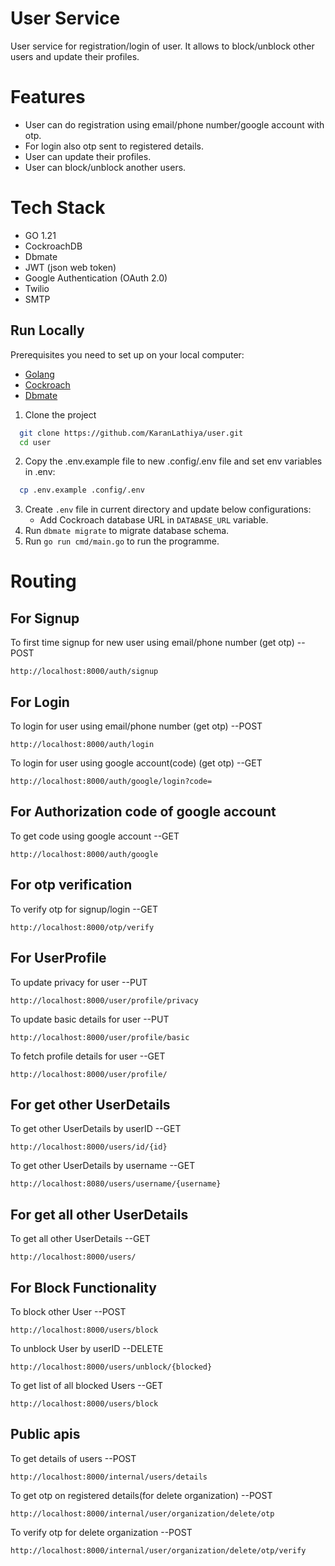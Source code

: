 
# User Service

User service for registration/login of user. It allows to block/unblock other users and update their profiles.

# Features
- User can do registration using email/phone number/google account with otp.
- For login also otp sent to registered details.
- User can update their profiles.
- User can block/unblock another users.

# Tech Stack 
- GO 1.21
- CockroachDB
- Dbmate
- JWT (json web token)
- Google Authentication (OAuth 2.0)
- Twilio 
- SMTP

## Run Locally

Prerequisites you need to set up on your local computer:

- [Golang](https://go.dev/doc/install)
- [Cockroach](https://www.cockroachlabs.com/docs/releases/)
- [Dbmate](https://github.com/amacneil/dbmate#installation)

1. Clone the project

```bash
  git clone https://github.com/KaranLathiya/user.git
  cd user
```

2. Copy the .env.example file to new .config/.env file and set env variables in .env:

```bash
  cp .env.example .config/.env
```

3. Create `.env` file in current directory and update below configurations:
   - Add Cockroach database URL in `DATABASE_URL` variable.
4. Run `dbmate migrate` to migrate database schema.
5. Run `go run cmd/main.go` to run the programme.

# Routing

## For Signup 

To first time signup for new user using email/phone number (get otp)  --POST

    http://localhost:8000/auth/signup

## For Login

To login for user using email/phone number (get otp) --POST

    http://localhost:8000/auth/login

To login for user using google account(code) (get otp) --GET

    http://localhost:8000/auth/google/login?code=

## For Authorization code of google account 

To get code using google account --GET

    http://localhost:8000/auth/google

## For otp verification 

To verify otp for signup/login --GET

    http://localhost:8000/otp/verify

## For UserProfile

To update privacy for user --PUT

    http://localhost:8000/user/profile/privacy

To update basic details for user --PUT

    http://localhost:8000/user/profile/basic
 
To fetch profile details for user --GET

    http://localhost:8000/user/profile/

## For get other UserDetails

To get other UserDetails by userID  --GET

    http://localhost:8000/users/id/{id}
    
To get other UserDetails by username  --GET

    http://localhost:8080/users/username/{username}

## For get all other UserDetails 

To get all other UserDetails  --GET

    http://localhost:8000/users/  

## For Block Functionality

To block other User  --POST

    http://localhost:8000/users/block 

To unblock User by userID  --DELETE

    http://localhost:8000/users/unblock/{blocked}

To get list of all blocked Users  --GET

    http://localhost:8000/users/block

## Public apis 

To get details of users  --POST

    http://localhost:8000/internal/users/details
    
To get otp on registered details(for delete organization)  --POST

    http://localhost:8000/internal/user/organization/delete/otp

To verify otp for delete organization --POST

    http://localhost:8000/internal/user/organization/delete/otp/verify

